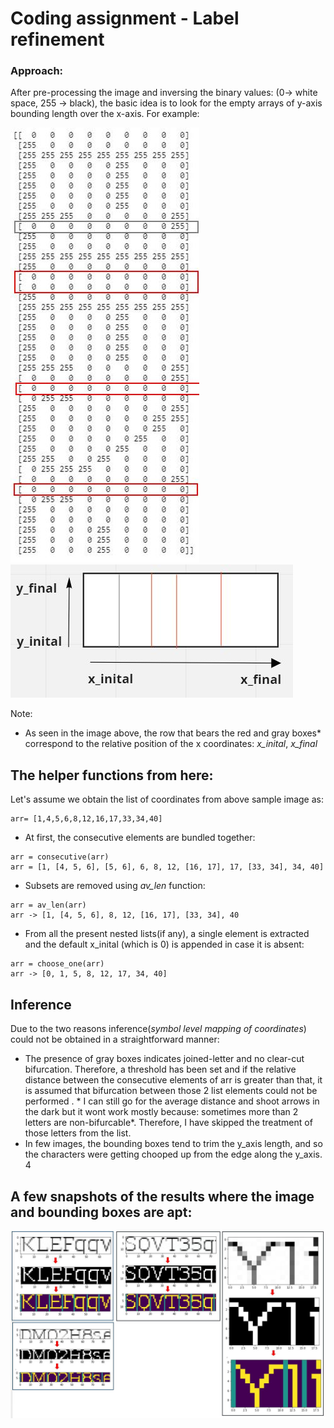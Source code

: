 # Coding assignment - Label refinement
<h3>Approach:</h3>
After pre-processing the image and inversing the binary values: (0-> white space, 255 -> black), the basic idea is to look for the empty arrays of y-axis bounding length over the x-axis. For example:



<p float="center">
  <img src="https://raw.githubusercontent.com/Siddicus/Symbol_level/master/mine.JPG"  />
  
  
  
  
  <img src="https://raw.githubusercontent.com/Siddicus/Symbol_level/master/box.JPG" /> 
 
</p>



Note:

- As seen in the image above, the row that bears the red and gray boxes* correspond to the relative position of the x coordinates: *x_inital*, *x_final*

## The helper functions from here:
Let's assume we obtain the list of coordinates from above sample image as:

```
arr= [1,4,5,6,8,12,16,17,33,34,40]
```
- At first, the consecutive elements are bundled together:
 
```
arr = consecutive(arr)
arr = [1, [4, 5, 6], [5, 6], 6, 8, 12, [16, 17], 17, [33, 34], 34, 40]
```
- Subsets are removed using *av_len* function:
```
arr = av_len(arr)
arr -> [1, [4, 5, 6], 8, 12, [16, 17], [33, 34], 40
```
- From all the present nested lists(if any), a single element is extracted and the default x_inital (which is 0) is appended in case it is absent:

```
arr = choose_one(arr)
arr -> [0, 1, 5, 8, 12, 17, 34, 40]
```
## Inference
Due to the two reasons inference(*symbol level mapping of coordinates*) could not be obtained in a straightforward manner:
- The presence of gray boxes indicates joined-letter and no clear-cut bifurcation. Therefore, a threshold has been set and if the relative distance between the consecutive elements of arr is greater than that, it is assumed that bifurcation between those 2 list elements could not be performed . * I can still go for the average distance and shoot arrows in the dark but it wont work mostly because: sometimes more than 2 letters are non-bifurcable*. Therefore, I have skipped the treatment of those letters from the list.
- In few images, the bounding boxes tend to trim the y_axis length, and so the characters were getting chooped up from the edge along the y_axis. 4

## A few snapshots of the results where the image and bounding boxes are apt:


<img src="https://raw.githubusercontent.com/Siddicus/Symbol_level/master/sample_result.JPG" >
